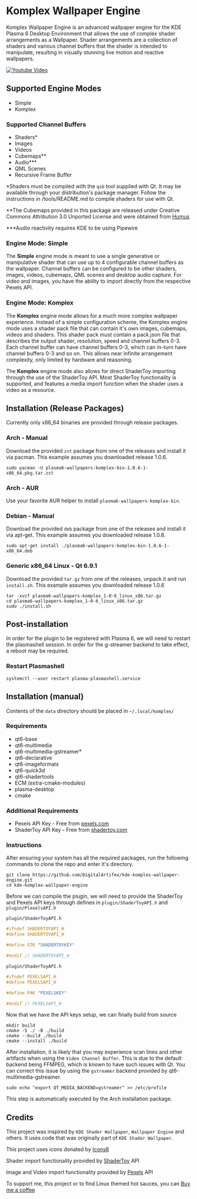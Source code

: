 # Komplex Wallpaper Engine

Komplex Wallpaper Engine is an advanced wallpaper engine for the KDE Plasma 6 Desktop Environment that allows the use of complex shader arrangements as a Wallpaper. Shader arrangements are a collection of shaders and various channel buffers that the shader is intended to manipulate, resulting in visually stunning live motion and reactive wallpapers.

[![Youtube Video](https://github.com/user-attachments/assets/19196d80-0a30-4e94-9260-6e450ae0f325)](https://www.youtube.com/watch?v=qjKEwrNts1A)

## Supported Engine Modes
- Simple
- Komplex

### Supported Channel Buffers
- Shaders*
- Images
- Videos
- Cubemaps**
- Audio***
- QML Scenes
- Recursive Frame Buffer

*Shaders must be compiled with the `qsb` tool supplied with Qt. It may be available through your distribution's package manager. Follow the instructions in /tools/README.md to compile shaders for use with Qt.

**The Cubemaps provided in this package are released under Creative Commons Attribution 3.0 Unported License and were obtained from [Humus](http://www.humus.name)

***Audio reactivity requires KDE to be using Pipewire

### Engine Mode: Simple

The **Simple** engine mode is meant to use a single generative or manipulative shader that can use up to 4 configurable channel buffers as the wallpaper. Channel buffers can be configured to be other shaders, images, videos, cubemaps, QML scenes and desktop audio capture. For video and images, you have the ability to import directly from the respective Pexels API.

### Engine Mode: Komplex

The **Komplex** engine mode allows for a much more complex wallpaper experience. Instead of a simple configuration scheme, the Komplex engine mode uses a shader pack file that can contain it's own images, cubemaps, videos and shaders. This shader pack must contain a pack.json file that describes the output shader, resolution, speed and channel buffers 0-3. Each channel buffer can have channel buffers 0-3, which can in-turn have channel buffers 0-3 and so on. This allows near infinite arrangement complexity, only limited by hardware and reasoning.

The **Komplex** engine mode also allows for direct ShaderToy importing through the use of the ShaderToy API. Most ShaderToy functionality is supported, and features a media import function when the shader uses a video as a resource.


## Installation (Release Packages)

Currently only x86_64 binaries are provided through release packages. 

### Arch - Manual
Download the provided `zst` package from one of the releases and install it via pacman. This example assumes you downloaded release 1.0.6.
```
sudo pacman -U plasma6-wallpapers-komplex-bin-1.0.6-1-x86_64.pkg.tar.zst
```
### Arch - AUR
Use your favorite AUR helper to install `plasma6-wallpapers-komplex-bin`.

### Debian - Manual
Download the provided `deb` package from one of the releases and install it via apt-get. This example assumes you downloaded release 1.0.6.
```
sudo apt-get install ./plasma6-wallpapers-komplex-bin-1.0.6-1-x86_64.deb
```

### Generic x86_64 Linux - Qt 6.9.1
Download the provided `tar.gz` from one of the releases, unpack it and run `install.sh`. This example assumes you downloaded release 1.0.6
```
tar -xvzf plasma6-wallpapers-komplex_1-0-6_linux_x86.tar.gz
cd plasma6-wallpapers-komplex_1-0-6_linux_x86.tar.gz
sudo ./install.sh
```

## Post-installation
In order for the plugin to be registered with Plasma 6, we will need to restart the plasmashell session. In order for the g-streamer backend to take effect, a reboot may be required.

### Restart Plasmashell
```
systemctl --user restart plasma-plasmashell.service
```

## Installation (manual)

Contents of the `data` directory should be placed in `~/.local/komplex/`

### Requirements
- qt6-base
- qt6-multimedia
- qt6-multimedia-gstreamer*
- qt6-declarative
- qt6-imageformats
- qt6-quick3d
- qt6-shadertools
- ECM (extra-cmake-modules)
- plasma-desktop
- cmake

### Additional Requirements
- Pexels API Key - Free from [pexels.com](http://www.pexels.com)
- ShaderToy API Key - Free from [shadertoy.com](http://www.shadertoy.com)

### Instructions

After ensuring your system has all the required packages, run the following commands to clone the repo and enter it's directory.
```
git clone https://github.com/DigitalArtifex/kde-komplex-wallpaper-engine.git
cd kde-komplex-wallpaper-engine
```

Before we can compile the plugin, we will need to provide the ShaderToy and Pexels API keys through defines in `plugin/ShaderToyAPI.h` and `plugin/PlexelsAPI.h`

`plugin/ShaderToyAPI.h`
```cpp
#ifndef SHADERTOYAPI_H
#define SHADERTOYAPI_H

#define STK "SHADERTOYKEY"

#endif // SHADERTOYAPI_H
```

`plugin/ShaderToyAPI.h`
```cpp
#ifndef PEXELSAPI_H
#define PEXELSAPI_H

#define PAK "PEXELSKEY"

#endif // PEXELSAPI_H
```

Now that we have the API keys setup, we can finally build from source
```
mkdir build
cmake -S ./ -B ./build
cmake --build ./build
cmake --install ./build
```

After installation, it is likely that you may experience scan lines and other artifacts when using the `Video Channel Buffer`. This is due to the default backend being FFMPEG, which is known to have such issues with Qt. You can correct this issue by using the `gstreamer` backend provided by qt6-multimedia-gstreamer. 
```
sudo echo "export QT_MEDIA_BACKEND=gstreamer" >> /etc/profile
```
This step is automatically executed by the Arch installation package.

## Credits

This project was inspired by `KDE Shader Wallpaper`, `Wallpaper Engine` and others. It uses code that was originally part of `KDE Shader Wallpaper`.

This project uses icons donated by [Icons8](http://www.icons8.com)

Shader import functionality provided by [ShaderToy](http://www.shadertoy.com) API

Image and Video import functionality provided by [Pexels](http://www.pexels.com) API

To support me, this project or to find Linux themed hot sauces, you can [Buy me a coffee](https://ko-fi.com/digitalartifex)
